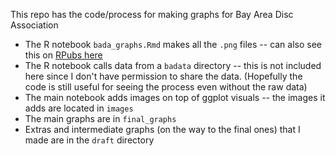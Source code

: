 This repo has the code/process for making graphs for Bay Area Disc Association

- The R notebook `bada_graphs.Rmd` makes all the `.png` files -- can also see this on [RPubs here](https://rpubs.com/apalbright/covid-time-series-bada)
- The R notebook calls data from a `badata` directory -- this is not included here since I don't have permission to share the data. (Hopefully the code is still useful for seeing the process even without the raw data)
- The main notebook adds images on top of ggplot visuals -- the images it adds are located in `images`
- The main graphs are in `final_graphs`
- Extras and intermediate graphs (on the way to the final ones) that I made are in the `draft` directory
